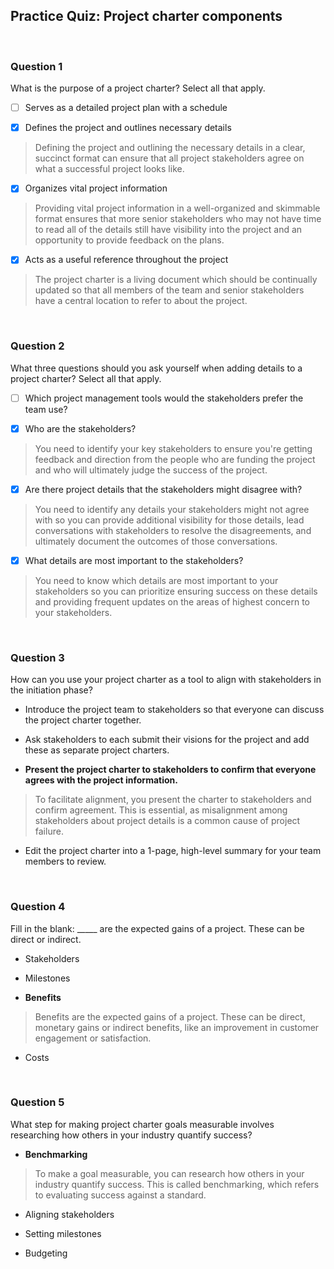 ## Practice Quiz: Project charter components

<br>

### Question 1

What is the purpose of a project charter? Select all that apply.

+ [ ] Serves as a detailed project plan with a schedule

+ [x] Defines the project and outlines necessary details

> Defining the project and outlining the necessary details in a clear, succinct format can ensure that all project stakeholders agree on what a successful project looks like. 

+ [x] Organizes vital project information

> Providing vital project information in a well-organized and skimmable format ensures that more senior stakeholders who may not have time to read all of the details still have visibility into the project and an opportunity to provide feedback on the plans.

+ [x] Acts as a useful reference throughout the project

> The project charter is a living document which should be continually updated so that all members of the team and senior stakeholders have a central location to refer to about the project. 

<br>

### Question 2

What three questions should you ask yourself when adding details to a project charter? Select all that apply.

+ [ ] Which project management tools would the stakeholders prefer the team use?

+ [x] Who are the stakeholders?

> You need to identify your key stakeholders to ensure you're getting feedback and direction from the people who are funding the project and who will ultimately judge the success of the project.

+ [x] Are there project details that the stakeholders might disagree with?

> You need to identify any details your stakeholders might not agree with so you can provide additional visibility for those details, lead conversations with stakeholders to resolve the disagreements, and ultimately document the outcomes of those conversations. 

+ [x] What details are most important to the stakeholders?

> You need to know which details are most important to your stakeholders so you can prioritize ensuring success on these details and providing frequent updates on the areas of highest concern to your stakeholders.

<br>

### Question 3

How can you use your project charter as a tool to align with stakeholders in the initiation phase? 

- Introduce the project team to stakeholders so that everyone can discuss the project charter together.


- Ask stakeholders to each submit their visions for the project and add these as separate project charters.


- **Present the project charter to stakeholders to confirm that everyone agrees with the project information.**

> To facilitate alignment, you present the charter to stakeholders and confirm agreement. This is essential, as misalignment among stakeholders about project details is a common cause of project failure.


- Edit the project charter into a 1-page, high-level summary for your team members to review.

<br>

### Question 4

Fill in the blank: _____ are the expected gains of a project. These can be direct or indirect. 

- Stakeholders


- Milestones 


- **Benefits**

> Benefits are the expected gains of a project. These can be direct, monetary gains or indirect benefits, like an improvement in customer engagement or satisfaction. 


- Costs

<br>

### Question 5

What step for making project charter goals measurable involves researching how others in your industry quantify success?

- **Benchmarking**

> To make a goal measurable, you can research how others in your industry quantify success. This is called benchmarking, which refers to evaluating success against a standard.

- Aligning stakeholders


- Setting milestones


- Budgeting